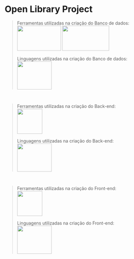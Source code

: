 # Open Library Project

>Ferramentas utilizadas na criação do Banco de dados: <br>
>      <img src="https://hermes.dio.me/articles/cover/cea2ba01-236f-4194-814c-e8651bf1be44.png" width="140px" height="80px" /> <img src="https://miro.medium.com/v2/resize:fit:512/0*ioDeujW3euLCfXew.png" width="150px" height="80px" />
>
>Linguagens utilizadas na criação do Banco de dados: <br>
       <img src="https://cdn.jsdelivr.net/gh/devicons/devicon@latest/icons/azuresqldatabase/azuresqldatabase-original.svg" width="110px" width="100px" height="90px" />
<br>

>Ferramentas utilizadas na criação do Back-end: <br>
>      <img src="https://seeklogo.com/images/J/jetbrains-intellij-idea-logo-CA1D5DC51F-seeklogo.com.png" width="80px" height="80px" />
>
>Linguagens utilizadas na criação do Back-end: <br>
       <img src="https://ensinado.com.br/wp-content/uploads/2021/06/java_logo_640.jpg" width="110px" width="100px" height="90px" />
<br>

>Ferramentas utilizadas na criação do Front-end: <br>
>      <img src="https://seeklogo.com/images/J/jetbrains-intellij-idea-logo-CA1D5DC51F-seeklogo.com.png" width="80px" height="80px" />
>
>Linguagens utilizadas na criação do Front-end: <br>
       <img src="https://ensinado.com.br/wp-content/uploads/2021/06/java_logo_640.jpg" width="110px" width="100px" height="90px" />
<br>
